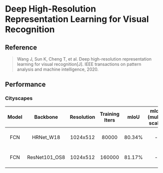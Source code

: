 # Deep High-Resolution Representation Learning for Visual Recognition

## Reference
> Wang J, Sun K, Cheng T, et al. Deep high-resolution representation learning for visual recognition[J]. IEEE transactions on pattern analysis and machine intelligence, 2020.

## Performance

### Cityscapes

| Model | Backbone | Resolution | Training Iters | mIoU | mIoU (multi-scale) | Links |
|:-:|:-:|:-:|:-:|:-:|:-:|:-:|
|FCN|HRNet_W18|1024x512|80000|80.34%|-|[model](https://paddleseg.bj.bcebos.com/dygraph/fcn_hrnetw18_cityscapes_1024x512_80k.yml/model.pdparams) \| [log](https://paddleseg.bj.bcebos.com/dygraph/fcn_hrnetw18_cityscapes_1024x512_80k.yml/train.log) \| [vdl](https://paddlepaddle.org.cn/paddle/visualdl/service/app?id=141ed1c7aa77474ec2a2d063713570f9)|
|FCN|ResNet101_OS8|1024x512|160000|81.17%|-|[model](https://paddleseg.bj.bcebos.com/dygraph/fcn_hrnetw48_cityscapes_1024x512_80k.yml/model.pdparams) \| [log](https://paddleseg.bj.bcebos.com/dygraph/fcn_hrnetw48_cityscapes_1024x512_80k.yml/train.log) \| [vdl](https://paddlepaddle.org.cn/paddle/visualdl/service/app?id=6f219d4b9bab266385ab6023ea097aa6)|
